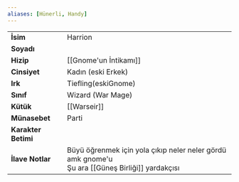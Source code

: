 ```yaml
---  
aliases: [Hünerli, Handy]  
---  
```

|  |  |  
|---|---|  
| **İsim** | Harrion|  
| **Soyadı** | |  
| **Hizip** | [[Gnome'un İntikamı]]|  
| **Cinsiyet** | Kadın (eski Erkek)|  
| **Irk** | Tiefling(eskiGnome)|  
| **Sınıf** | Wizard (War Mage)|  
| **Kütük** | [[Warseir]]|  
| **Münasebet** | Parti|  
| **Karakter Betimi** | |  
| **İlave Notlar** | Büyü öğrenmek için yola çıkıp neler neler gördü amk gnome'u<br>Şu ara [[Güneş Birliği]] yardakçısı|  
